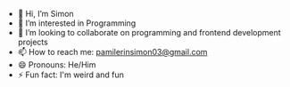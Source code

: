 - 👋 Hi, I’m Simon
- 👀 I’m interested in Programming
- 💞️ I’m looking to collaborate on programming and frontend development projects
- 📫 How to reach me: pamilerinsimon03@gmail.com
- 😄 Pronouns: He/Him
- ⚡ Fun fact: I'm weird and fun

<!---
pamilerinsimon03/pamilerinsimon03 is a ✨ special ✨ repository because its `README.md` (this file) appears on your GitHub profile.
You can click the Preview link to take a look at your changes.
--->

